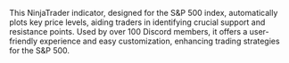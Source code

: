 This NinjaTrader indicator, designed for the S&P 500 index, automatically plots key price levels, aiding traders in identifying crucial support and resistance points. 
Used by over 100 Discord members, it offers a user-friendly experience and easy customization, enhancing trading strategies for the S&P 500.

